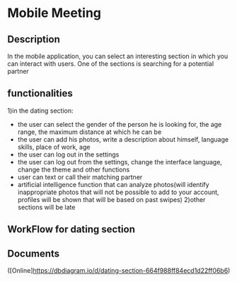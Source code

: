 # Mobile Meeting

## Description
In the mobile application, you can select an interesting 
section in which you can interact with users.
One of the sections is searching for a potential partner

## functionalities 
1)in the dating section:
- the user can select the gender of the person he is looking for, the age range, the maximum distance at which he can be
- the user can add his photos, write a description about himself, language skills, place of work, age
- the user can log out in the settings
- the user can log out from the settings, change the interface language, change the theme and other functions
- user can text or call their matching partner
- artificial intelligence function that can analyze photos(will identify inappropriate photos that will not be possible to
add to your account, profiles will be shown that will be based on past swipes)
2)other sections will be late

## WorkFlow for dating section


## Documents
([Online]https://dbdiagram.io/d/dating-section-664f988ff84ecd1d22ff06b6)


